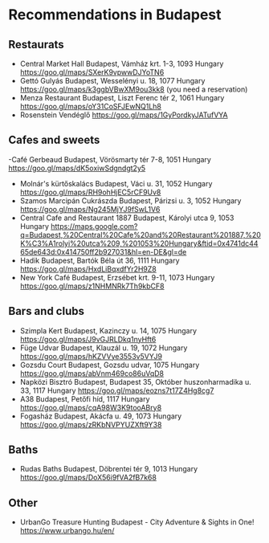 # Recommendations in Budapest

## Restaurats
- Central Market Hall
Budapest, Vámház krt. 1-3, 1093 Hungary
https://goo.gl/maps/SXerK9vpwwDJYoTN6
- Gettó Gulyás
Budapest, Wesselényi u. 18, 1077 Hungary 
https://goo.gl/maps/k3ggbVBwXM9ou3kk8 (you need a reservation)
- Menza Restaurant
Budapest, Liszt Ferenc tér 2, 1061 Hungary
https://goo.gl/maps/oY31CoSFJEwNQ1Lh8
- Rosenstein Vendéglő
https://goo.gl/maps/1GyPordkyJATufVYA

## Cafes and sweets
-Café Gerbeaud
Budapest, Vörösmarty tér 7-8, 1051 Hungary
https://goo.gl/maps/dK5oxiwSdgndgt2y5
- Molnár's kürtőskalács
Budapest, Váci u. 31, 1052 Hungary
https://goo.gl/maps/RH9ohHjEC5rCF9Uv8
- Szamos Marcipán Cukrászda
Budapest, Párizsi u. 3, 1052 Hungary
https://goo.gl/maps/Ng245MjYJ9fSwL1V6
- Central Cafe and Restaurant 1887
Budapest, Károlyi utca 9, 1053 Hungary
https://maps.google.com?q=Budapest,%20Central%20Cafe%20and%20Restaurant%201887,%20K%C3%A1rolyi%20utca%209,%201053%20Hungary&ftid=0x4741dc4465de643d:0x414750ff2b927031&hl=en-DE&gl=de
- Hadik
Budapest, Bartók Béla út 36, 1111 Hungary
https://goo.gl/maps/HxdLiBqxdfYr2H9Z8
- New York Café
Budapest, Erzsébet krt. 9-11, 1073 Hungary
https://goo.gl/maps/z1NHMNRk7Th9kbCF8


## Bars and clubs
- Szimpla Kert
Budapest, Kazinczy u. 14, 1075 Hungary
https://goo.gl/maps/J9vGJRLDkq1nyHft6
- Füge Udvar
Budapest, Klauzál u. 19, 1072 Hungary
https://goo.gl/maps/hKZVVye3553v5VYJ9
- Gozsdu Court
Budapest, Gozsdu udvar, 1075 Hungary
https://goo.gl/maps/abVnm469co86uVqD8
- Napközi Bisztró
Budapest, Budapest 35, Október huszonharmadika u. 33, 1117 Hungary
https://goo.gl/maps/eozns7t17Z4Hg8cg7
- A38
Budapest, Petőfi híd, 1117 Hungary
https://goo.gl/maps/cqA98W3K9tooABry8
- Fogasház
Budapest, Akácfa u. 49, 1073 Hungary
https://goo.gl/maps/zRKbNVPYUZXft9Y38


## Baths
- Rudas Baths
Budapest, Döbrentei tér 9, 1013 Hungary
https://goo.gl/maps/DoX56i9fVA2fB7k68

## Other
- UrbanGo Treasure Hunting Budapest - City Adventure & Sights in One!
https://www.urbango.hu/en/
